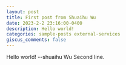 ```yaml
---
layout: post
title: First post from Shuaihu Wu
date: 2023-2-2 23:16:00-0400
description: Hello world!
categories: sample-posts external-services
giscus_comments: false
---
```

Hello world! --shuaihu Wu
Second line.